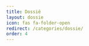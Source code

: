 ```yaml
---
title: Dossiê
layout: dossie
icon: fas fa-folder-open
redirect: /categories/dossie/
order: 4
---
```

